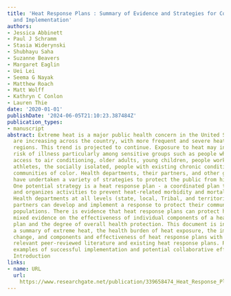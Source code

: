 ```yaml
---
title: 'Heat Response Plans : Summary of Evidence and Strategies for Collaboration
  and Implementation'
authors:
- Jessica Abbinett
- Paul J Schramm
- Stasia Widerynski
- Shubhayu Saha
- Suzanne Beavers
- Margaret Eaglin
- Uei Lei
- Seema G Nayak
- Matthew Roach
- Matt Wolff
- Kathryn C Conlon
- Lauren Thie
date: '2020-01-01'
publishDate: '2024-06-05T21:10:23.387484Z'
publication_types:
- manuscript
abstract: Extreme heat is a major public health concern in the United States. Temperatures
  are increasing across the country, with more frequent and severe heat waves in many
  regions. This trend is projected to continue. Exposure to heat may increase the
  risk of illness particularly among sensitive groups such as people who do not have
  access to air conditioning, older adults, young children, people working outdoors,
  athletes, the socially isolated, people with existing chronic conditions, and some
  communities of color. Health departments, their partners, and other government agencies
  have undertaken a variety of strategies to protect the public from high temperatures.
  One potential strategy is a heat response plan - a coordinated plan that describes
  and organizes activities to prevent heat-related morbidity and mortality in a community.
  Health departments at all levels (state, local, Tribal, and territorial) and their
  partners can develop and implement a response to protect their community and vulnerable
  populations. There is evidence that heat response plans can protect health, but
  mixed evidence on the effectiveness of individual components of a heat response
  plan and the degree of overall health protection. This document is intended to give
  a summary of extreme heat, the health burden of heat exposure, the impacts of climate
  change, and components and effectiveness of heat response plans with a focus on
  relevant peer-reviewed literature and existing heat response plans. Resources and
  examples of successful implementation and potential collaborative efforts are included.
  Introduction
links:
- name: URL
  url: 
    https://www.researchgate.net/publication/339658474_Heat_Response_Plans_Summary_of_Evidence_and_Strategies_for_Collaboration_and_Implementation_Climate_and_Health_Technical_Report_Series_Climate_and_Health_Program_Centers_for_Disease_Control_and_Preven
---
```


